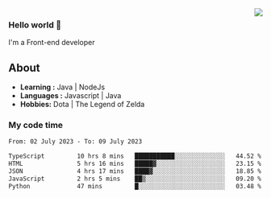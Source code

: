 <img align='right' src="https://github-readme-stats.vercel.app/api?username=jumodada&show_icons=true&theme=vue">

### Hello world 👋

I'm a Front-end developer 
    
## About
-  **Learning :** Java | NodeJs
-  **Languages :** Javascript | Java
-  **Hobbies:** Dota | The Legend of Zelda

### My code time

<!--START_SECTION:waka-->

```txt
From: 02 July 2023 - To: 09 July 2023

TypeScript         10 hrs 8 mins   ███████████░░░░░░░░░░░░░░   44.52 %
HTML               5 hrs 16 mins   █████▓░░░░░░░░░░░░░░░░░░░   23.15 %
JSON               4 hrs 17 mins   ████▓░░░░░░░░░░░░░░░░░░░░   18.85 %
JavaScript         2 hrs 5 mins    ██▒░░░░░░░░░░░░░░░░░░░░░░   09.20 %
Python             47 mins         █░░░░░░░░░░░░░░░░░░░░░░░░   03.48 %
```

<!--END_SECTION:waka-->

